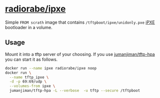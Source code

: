 # [radiorabe/ipxe](https://registry.hub.docker.com/u/radiorabe/jenkins/)

Simple ``FROM scrath`` image that contains ``/tftpboot/ipxe/unidonly.pxe`` [iPXE](http://ipxe.org/) bootloader in a volume.

## Usage

Mount it into a tftp server of your choosing. If you use [jumanjiman/tftp-hpa](https://registry.hub.docker.com/u/jumanjiman/tftp-hpa/)
  you can start it as follows.

```bash
docker run --name ipxe radiorabe/ipxe noop
docker run \
  --name tftp_ipxe \
  -d -p 69:69/udp \
  --volumes-from ipxe \
  jumanjiman/tftp-hpa -L --verbose  -u tftp --secure /tftpboot
```
